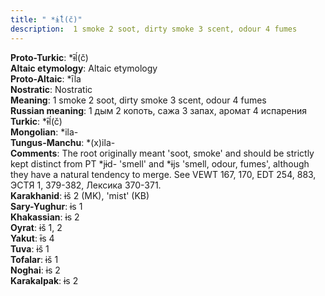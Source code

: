 ```yaml
---
title: " *ɨ̄ĺ(č)"
description:  1 smoke 2 soot, dirty smoke 3 scent, odour 4 fumes
---
```


<strong>Proto-Turkic</strong>:  *ɨ̄ĺ(č)<br>
<strong>Altaic etymology</strong>:  Altaic etymology<br>
<strong> Proto-Altaic</strong>:  *īĺa<br>
<strong>Nostratic</strong>:  Nostratic<br>
<strong>Meaning</strong>:  1 smoke 2 soot, dirty smoke 3 scent, odour 4 fumes<br>
<strong>Russian meaning</strong>:  1 дым 2 копоть, сажа 3 запах, аромат 4 испарения<br>
<strong>Turkic</strong>:  *ɨ̄ĺ(č)<br>
<strong>Mongolian</strong>:  *ila-<br>
<strong>Tungus-Manchu</strong>:  *(x)ila-<br>
<strong>Comments</strong>:  The root originally meant 'soot, smoke' and should be strictly kept distinct from PT *jɨd- 'smell' and *ɨjs 'smell, odour, fumes', although they have a natural tendency to merge. See VEWT 167, 170, EDT 254, 883, ЭСТЯ 1, 379-382, Лексика 370-371.<br>
<strong>Karakhanid</strong>:  ɨš 2 (MK), 'mist' (KB)<br>
<strong>Sary-Yughur</strong>:  ɨs 1<br>
<strong>Khakassian</strong>:  ɨs 2<br>
<strong>Oyrat</strong>:  ɨš 1, 2<br>
<strong>Yakut</strong>:  ɨ̄s 4<br>
<strong>Tuva</strong>:  ɨš 1<br>
<strong>Tofalar</strong>:  ɨš 1<br>
<strong>Noghai</strong>:  ɨs 2<br>
<strong>Karakalpak</strong>:  ɨs 2<br>


